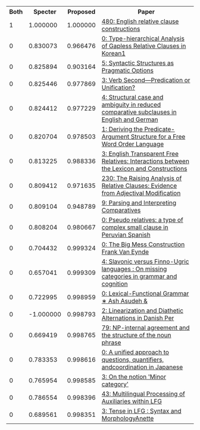 <html><table><tr>
<th>Both</th>
<th>Specter</th>
<th>Proposed</th>
<th>Paper</th>
</tr>
<tr>
<td>1</td>
<td>1.000000</td>
<td>1.000000</td>
<td><a href="https://www.semanticscholar.org/paper/1ee1e9f0d1dde068136be625dd3ddd45cd6a3b1e">480: English relative clause constructions</a></td>
</tr>
<tr>
<td>0</td>
<td>0.830073</td>
<td>0.966476</td>
<td><a href="https://www.semanticscholar.org/paper/c871678061c8b4cb3b2451f14663f5ee4f6a8ead">0: Type-hierarchical Analysis of Gapless Relative Clauses in Korean1</a></td>
</tr>
<tr>
<td>0</td>
<td>0.825894</td>
<td>0.903164</td>
<td><a href="https://www.semanticscholar.org/paper/a639de7bf60158d169c7ea7a063c359188971115">5: Syntactic Structures as Pragmatic Options</a></td>
</tr>
<tr>
<td>0</td>
<td>0.825446</td>
<td>0.977869</td>
<td><a href="https://www.semanticscholar.org/paper/3e6ce46213bcd9a1f9ee4694ee3fb2edbbd5487a">3: Verb Second—Predication or Unification?</a></td>
</tr>
<tr>
<td>0</td>
<td>0.824412</td>
<td>0.977229</td>
<td><a href="https://www.semanticscholar.org/paper/d9a5374c1b6c4ab04716b24d1b50850a7bba9ea8">4: Structural case and ambiguity in reduced comparative subclauses in English and German</a></td>
</tr>
<tr>
<td>0</td>
<td>0.820704</td>
<td>0.978503</td>
<td><a href="https://www.semanticscholar.org/paper/afe21cfd810dab5be7b59d0c8c959027fdd7e046">1: Deriving the Predicate-Argument Structure for a Free Word Order Language</a></td>
</tr>
<tr>
<td>0</td>
<td>0.813225</td>
<td>0.988336</td>
<td><a href="https://www.semanticscholar.org/paper/938e0022cb77f7de5b7f8090917a4f6a2d012541">3: English Transparent Free Relatives: Interactions between the Lexicon and Constructions</a></td>
</tr>
<tr>
<td>0</td>
<td>0.809412</td>
<td>0.971635</td>
<td><a href="https://www.semanticscholar.org/paper/c23b260ae823329860de8bfeb6bdf9a28e1cbaab">230: The Raising Analysis of Relative Clauses: Evidence from Adjectival Modification</a></td>
</tr>
<tr>
<td>0</td>
<td>0.809104</td>
<td>0.948789</td>
<td><a href="https://www.semanticscholar.org/paper/8ce6d8196d09463fe443242af8b14d5601580061">9: Parsing and Interpreting Comparatives</a></td>
</tr>
<tr>
<td>0</td>
<td>0.808204</td>
<td>0.980667</td>
<td><a href="https://www.semanticscholar.org/paper/3951dae377130dd188186cdd75062882862dd5d2">0: Pseudo relatives: a type of complex small clause in Peruvian Spanish</a></td>
</tr>
<tr>
<td>0</td>
<td>0.704432</td>
<td>0.999324</td>
<td><a href="https://www.semanticscholar.org/paper/503b8e132723889845bdc0bedc6dcf4e5729ed2a">0: The Big Mess Construction Frank Van Eynde</a></td>
</tr>
<tr>
<td>0</td>
<td>0.657041</td>
<td>0.999309</td>
<td><a href="https://www.semanticscholar.org/paper/643a1da0c19671f21b1c3c4bf3fd1f1cb6f74dcc">4: Slavonic versus Finno-Ugric languages : On missing categories in grammar and cognition</a></td>
</tr>
<tr>
<td>0</td>
<td>0.722995</td>
<td>0.998959</td>
<td><a href="https://www.semanticscholar.org/paper/51a020464e5070d30fef825208179b7399d5b0ca">0: Lexical-Functional Grammar ∗ Ash Asudeh &</a></td>
</tr>
<tr>
<td>0</td>
<td>-1.000000</td>
<td>0.998793</td>
<td><a href="https://www.semanticscholar.org/paper/403f0108e6669010c3111119281f87b2601b9b84">2: Linearization and Diathetic Alternations in Danish Per</a></td>
</tr>
<tr>
<td>0</td>
<td>0.669419</td>
<td>0.998765</td>
<td><a href="https://www.semanticscholar.org/paper/7a961f7e4f61b9eece2ed5b1d5758c269434c752">79: NP-internal agreement and the structure of the noun phrase</a></td>
</tr>
<tr>
<td>0</td>
<td>0.783353</td>
<td>0.998616</td>
<td><a href="https://www.semanticscholar.org/paper/fbcfada606880fee3b83467a00470292d2ba1102">0: A unified approach to questions, quantifiers, andcoordination in Japanese</a></td>
</tr>
<tr>
<td>0</td>
<td>0.765954</td>
<td>0.998585</td>
<td><a href="https://www.semanticscholar.org/paper/7bceb554a9f2fb2f247383091705138d075659c3">3: On the notion 'Minor category'</a></td>
</tr>
<tr>
<td>0</td>
<td>0.786554</td>
<td>0.998396</td>
<td><a href="https://www.semanticscholar.org/paper/f3474e73acc903bba1ae5fb34be589c64224e95d">43: Multilingual Processing of Auxiliaries within LFG</a></td>
</tr>
<tr>
<td>0</td>
<td>0.689561</td>
<td>0.998351</td>
<td><a href="https://www.semanticscholar.org/paper/7561eb377bde6dfcdd75df81dcddd5f324e857f2">3: Tense in LFG : Syntax and MorphologyAnette</a></td>
</tr>
</table></html>

